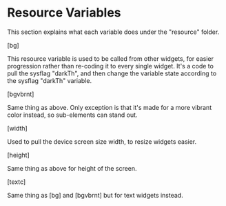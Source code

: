 # Resource Variables
This section explains what each variable does under the "resource" folder.

[bg]

This resource variable is used to be called from other widgets, for easier progression rather than re-coding it to every single widget. It's a code to pull the sysflag "darkTh", and then change the variable state according to the sysflag "darkTh" variable.

[bgvbrnt]

Same thing as above. Only exception is that it's made for a more vibrant color instead, so sub-elements can stand out.

[width]

Used to pull the device screen size width, to resize widgets easier.

[height]

Same thing as above for height of the screen.

[textc]

Same thing as [bg] and [bgvbrnt] but for text widgets instead.
